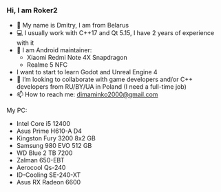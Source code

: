 ### Hi, I am Roker2

- :man: My name is Dmitry, I am from Belarus
- :computer: I usually work with C++17 and Qt 5.15, I have 2 years of experience with it
- 🤖 I am Android maintainer:
  - Xiaomi Redmi Note 4X Snapdragon
  - Realme 5 NFC
- I want to start to learn Godot and Unreal Engine 4
- 👯 I’m looking to collaborate with game developers and/or C++ developers from RU/BY/UA in Poland (I need a full-time job)
- 📫 How to reach me: dimaminko2000@gmail.com

My PC:
- Intel Core i5 12400
- Asus Prime H610-A D4
- Kingston Fury 3200 8x2 GB
- Samsung 980 EVO 512 GB
- WD Blue 2 TB 7200
- Zalman 650-EBT
- Aerocool Qs-240
- ID-Cooling SE-240-XT
- Asus RX Radeon 6600

